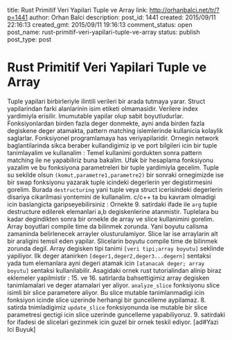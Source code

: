 title: Rust Primitif Veri Yapilari Tuple ve Array
link: http://orhanbalci.net/tr/?p=1441
author: Orhan Balci
description: 
post_id: 1441
created: 2015/09/11 22:16:13
created_gmt: 2015/09/11 19:16:13
comment_status: open
post_name: rust-primitif-veri-yapilari-tuple-ve-array
status: publish
post_type: post

# Rust Primitif Veri Yapilari Tuple ve Array

Tuple yapilari birbirleriyle ilintili verileri bir arada tutmaya yarar. Struct yapilarindan farki alanlarinin isim etiketi olmamasidir. Verilere index yardimiyla erisilir. Imumutable yapilar olup sabit boyutludurlar. Fonksiyonlardan birden fazla deger donmekte, ayni anda birden fazla degiskene deger atamakta, pattern matching islemlerinde kullanicia kolaylik saglarlar. Fonksiyonel programlamaya has veriyapilaridir. Ornegin network baglantilarinda sikca beraber kullandigimiz ip ve port bilgileri icin bir tuple tanimlayalim ve kullanalim :  Temel kullanimi gordukten sonra pattern matching ile ne yapabiliriz buna bakalim. Ufak bir hesaplama fonksiyonu yazalim ve bu fonksiyona parametreleri bir tuple yardimiyla gecelim. Tuple su sekilde olsun `(komut,parametre1,parametre2)` bir sonraki ornegimizde ise bir swap fonksiyonu yazarak tuple icindeki degerlerin yer degistirmesini gorelim. Burada `destructuring` yani tuple veya struct icerisindeki degerlerin disariya cikarilmasi yontemini de kullanalim. c/c++ ta bu kavram olmadigi icin baslangicta garipseyebilirsiniz :  Ornekte 9. satirdaki ifade ile `arg` tuple destructure edilerek elemanlari a,b degiskenlerine atanmistir. Tuplelara bu kadar degindikten sonra bir ornekle de array ve slice kullanimini gorelim. Array boyutlari compile time da bilinmek zorunda. Yani boyutu calisma zamaninda belirlenecek arrayler olusturulamiyor. Slice lar ise arraylarin alt bir araligini temsil eden yapilar. Slicelarin boyutu compile time de bilinmek zorunda degil. Array degisken tipi tanimi `[veri tipi;array boyutu]` seklinde yapiliyor. Ilk deger atanirken `[deger1,deger2,deger3...degern]` sentaksi yada tum elemanlara ayni degeri atamak icin `[atanacak deger; array boyutu]` sentaksi kullanilabilir. Asagidaki ornek rust tutorialindan alinip biraz eklemeler yapilmistir :  15\. ve 16. satirlarda bahsettigimiz array degisken tanimlamalari ve deger atamalari yer aliyor. `analyze_slice` fonksiyonu slice isimli bir slice parametere aliyor. Bu slice mutable tanimlanmadigi icin fonksiyon icinde slice uzerinde herhangi bir guncelleme aypilamaz. 8. satirda tnimladigimiz `update_slice` fonksiyonunda ise mutable bir slice parametresi gectigi icin slice uzerinde guncelleme yapabiliyoruz. 9. satirdaki for ifadesi de slicelari gezinmek icin guzel bir ornek teskil ediyor. [ad#Yazi Ici Buyuk]